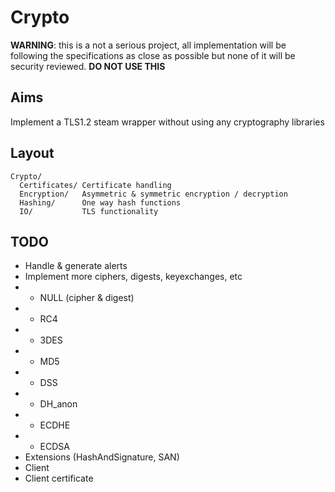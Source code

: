 # Crypto

**WARNING**: this is a not a serious project, all implementation will be following the specifications as close as possible but none of it will be security reviewed. **DO NOT USE THIS**

## Aims

Implement a TLS1.2 steam wrapper without using any cryptography libraries

## Layout

    Crypto/
      Certificates/ Certificate handling
      Encryption/   Asymmetric & symmetric encryption / decryption
      Hashing/      One way hash functions
      IO/           TLS functionality

## TODO

* Handle & generate alerts 
* Implement more ciphers, digests, keyexchanges, etc
* * NULL (cipher & digest)
* * RC4
* * 3DES
* * MD5
* * DSS
* * DH_anon
* * ECDHE
* * ECDSA
* Extensions (HashAndSignature, SAN)
* Client
* Client certificate